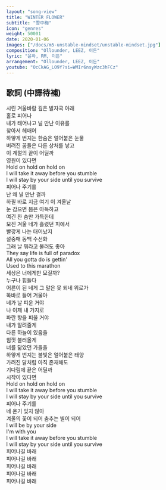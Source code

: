 ```yaml
---
layout: "song-view"
title: "WINTER FLOWER"
subtitle: "雪中梅"
icon: "genres"
weight: 50001
date: 2020-01-06
images: ["/docs/m5-unstable-mindset/unstable-mindset.jpg"]
composition: "Ollounder, LEEZ, 이든"
lyric: "윤하, RM, 이든"
arrangement: "Ollounder, LEEZ, 이든"
youtube: "OcCkAG_LO9Y?si=WMIr6nsyWzc3hFCz"
---
```


## 歌詞 (中譯待補)

시린 겨울바람 깊은 발자국 아래  
홀로 피어나  
내가 태어나고 널 만난 이유를  
찾아서 헤매어  
하얗게 번지는 한숨은 얼어붙은 눈물  
버려진 꿈들은 다른 상처를 낳고  
이 계절의 끝이 어딜까  
영원이 있다면  
Hold on hold on hold on  
I will take it away before you stumble  
I will stay by your side until you survive  
피어나 주기를  
난 왜 널 만난 걸까  
하필 바로 지금 여기 이 겨울날  
눈 감으면 봄은 아득하고  
여긴 찬 숨만 가득한데  
모진 겨울 네가 흘렸던 피에서  
빨갛게 나는 태어났지  
설중매 동백 수선화  
그래 날 뭐라고 불러도 좋아  
They say life is full of paradox  
All you gotta do is gettin'  
Used to this marathon  
세상은 너에게만 모질까?  
누구나 힘들다  
어른이 된 네게 그 말은 못 되네 위로가  
똑바로 들어 겨울아  
네가 날 피운 거야  
나 이제 내 가지로  
파란 향을 피울 거야  
내가 알려줄게  
다른 하늘이 있음을  
힘껏 불러올게  
너를 닮았던 가을을  
하얗게 번지는 불빛은 얼어붙은 태양  
가려진 달처럼 아직 존재해도  
기다림에 끝은 어딜까  
시작이 있다면  
Hold on hold on hold on  
I will take it away before you stumble  
I will stay by your side until you survive  
피어나 주기를  
네 온기 잊지 않아  
겨울의 꽃이 되어 춤추는 별이 되어  
I will be by your side  
I'm with you  
I will take it away before you stumble  
I will stay by your side until you survive  
피어나길 바래  
피어나길 바래  
피어나길 바래  
피어나길 바래  
피어나길 바래  
